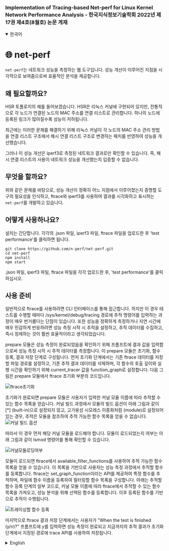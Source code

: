 ### Implementation of Tracing-based Net-perf for Linux Kernel Network Performance Analysis - 한국지식정보기술학회 2022년 제17권 제4호(8월호) 논문 게재

<details open>
<summary>한국어</summary>

# 🌐 net-perf

`net-perf`는 네트워크 성능을 측정하는 웹 도구입니다.
성능 개선이 이루어진 지점을 시각적으로 보여줌으로써 효율적인 분석을 제공합니다.

## 왜 필요할까요?

HSR 토폴로지의 예를 들어보겠습니다. HSR은 리눅스 커널에 구현되어 있지만, 전통적으로 각 노드가 연결된 노드의 MAC 주소를 연결 리스트로 관리합니다. 하나의 노드에 등록된 링크가 많아질수록 성능이 저하됩니다.

최근에는 이러한 문제를 해결하기 위해 리눅스 커널이 각 노드의 MAC 주소 관리 방법을 연결 리스트 구조에서 해시 연결 리스트 구조로 변경하는 패치를 반영하여 성능을 개선했습니다.

그러나 이 성능 개선은 iperf3로 측정된 네트워크 결과로만 확인할 수 있습니다. 즉, 해시 연결 리스트의 사용이 네트워크 성능을 개선했는지 입증할 수 없습니다.

## 무엇을 할까요?

위와 같은 문제를 바탕으로, 성능 개선이 정확히 어느 지점에서 이루어졌는지 증명할 도구의 필요성을 인식하고, ftrace와 iperf3를 사용하여 결과를 시각화하고 표시하는 `net-perf`를 개발하고 있습니다.

## 어떻게 사용하나요?

설치는 간단합니다. 각각의 .json 파일, iperf3 파일, ftrace 파일을 업로드한 후 'test performance'를 클릭하면 됩니다.

```shell
git clone https://github.com/n-perf/net-perf.git
cd net-perf
npm install
npm start
```

.json 파일, iperf3 파일, ftrace 파일을 각각 업로드한 후, 'test performance'를 클릭하십시오.

## 사용 준비

일반적으로 ftrace를 사용하려면 CLI 인터페이스를 통해 접근합니다. 하지만 이 경우 테스트를 수행할 때마다 /sys/kernel/debug/tracing 경로에 추적 명령어를 입력하는 과정이 매우 번거롭다는 단점이 있습니다. 또한 성능을 정확하게 측정하거나 지연 시간에 매우 민감하게 반응하려면 성능 측정 시작 시 추적을 설정하고, 추적 데이터를 수집하고, 즉시 정제하는 것이 훨씬 효율적이라고 생각되었습니다.

prepare 모듈은 성능 측정이 완료되었음을 확인하기 위해 프롬프트에 결과 값을 입력함으로써 성능 측정 시작 시 추적 데이터를 측정합니다. 이 prepare 모듈은 초기화, 함수 등록, 결과 저장 단계로 구성됩니다. 먼저 초기화 단계에서는 기존 ftrace 데이터를 저장할 파일 경로를 설정하고, 기존 추적 결과 데이터를 삭제하며, 각 함수의 호출 깊이와 실행 시간을 확인하기 위해 current_tracer 값을 function_graph로 설정합니다. 다음 그림은 prepare 모듈에서 ftrace 초기화 부분의 코드입니다.

![ftrace초기화](https://user-images.githubusercontent.com/61650992/170805714-30667ed8-f65b-4e2c-8d3f-3e42b1369364.png)

초기화가 완료되면 prepare 모듈은 사용자가 입력한 커널 모듈 이름에 따라 추적할 수 있는 함수 목록을 얻습니다.
커널 빌드 과정에서 모듈의 빌드 옵션이 아래 그림과 같이 [*] (built-in)으로 설정되지 않고, 고가용성 시모레스 이중화처럼 <M> (module)로 설정되어 있는 경우, 추적은 모듈을 참조하여 추적 가능한 함수 목록을 얻을 수 없습니다.
![커널 빌드 옵션](https://user-images.githubusercontent.com/61650992/170805882-063c2e3d-d9eb-4b00-9299-910148445236.png)

따라서 이 경우 먼저 해당 커널 모듈을 로드해야 합니다. 모듈이 로드되었는지 여부는 아래 그림과 같이 lsmod 명령어를 통해 확인할 수 있습니다.

![커널모듈로딩여부](https://user-images.githubusercontent.com/61650992/170806168-aba6d751-68ea-4dda-90cf-867685a1b5af.png)

모듈이 로드되면 ftrace에서 available_filter_functions를 사용하여 추적 가능한 함수 목록을 얻을 수 있습니다. 이 목록을 기반으로 사용자는 성능 측정 과정에서 추적할 함수를 등록합니다. ftrace는 set_graph_function이라는 API를 제공하여 특정 함수를 추적하며, 파일에 함수 이름을 등록하여 필터링할 함수 목록을 구성합니다. 아래는 추적할 함수 등록 단계의 일부 코드로, 커널 모듈 이름에 따라 ftrace에서 추적할 수 있는 함수 목록을 가져오고, 성능 분석을 위해 선택된 함수를 등록합니다. 이후 등록된 함수를 기반으로 추적이 수행됩니다.

![트레이싱할 함수 등록](https://user-images.githubusercontent.com/61650992/170806422-5199566b-8dc0-490f-bc06-3d4fd6bfdd4e.png)

마지막으로 ftrace 결과 저장 단계에서는 사용자가 "When the test is finished (y/n)?" 프롬프트에 y를 입력하면 성능 측정이 완료되고 지금까지의 추적 결과가 초기화 단계에서 지정된 경로에 trace API를 사용하여 저장됩니다.

</details>

<details close>
<summary>English</summary>
# 🌐 net-perf

`net-perf` is a web tool for measuring network performance.
It provide an efficient analysis by providing a visual view of exactly where the performance improvement was made.

## Why?

Let me give you an example of the HSR topology. HSR is implemented in the Linux kernel, but traditionally, the MAC addresses of nodes to which each node is connected are managed in a linked list, and the more links registered in one node, the more performance degrades.

Recently, to solve this problem, the Linux kernel has improved performance by reflecting patches that have changed the MAC address management method of each node from linked list structure to hash linked list.

However, there is a problem that this performance improvement can only be confirmed by the network results measured by iperf3. In other words, it is not possible to prove whether the use of the hash linked list has improved network performance.

## What?

Based on the above issues, we are developing a net-perf that identifies the need for a tool to prove that the performance improvement has been improved by correcting exactly which point, and visualizes and displays the results using ftrace and iperf3.

## How?

Installation is straightforward.

```shell
git clone https://github.com/n-perf/net-perf.git
cd net-perf
npm install
npm start
```

After uploading each of the .json file, iperf3 file, and ftrace file, simply click 'test performance'.

## Prepare Usage

Typically, you access it through the CLI interface to use ftrace. However, in this case, the disadvantage is that the process of entering the tracing command into the /sys/kernel/debug/tracing path every time a test is performed is very cumbersome. In addition, to meet the requirements of measuring performance accurately or to be very sensitive to latency, the user thought it would be much more efficient to set the trace at the start of performance measurement, collect tracing data, and refine it immediately.

The prepare module measures the tracing data during the performance measurement period by executing it at the beginning of the performance measurement by entering the result value at the prompt to confirm that the performance measurement is finished. These prepare modules consist of initialization, function registration, and result storage steps. First, in the initialization step, a file path for storing the existing ftrace data is set, the existing tracing result data is deleted, and the current_tracer value is set to function_graph in order to check the call depth of the function and the execution time of each function. The figure is the code of the ftrace initialization part in the prepare module.

![ftrace초기화](https://user-images.githubusercontent.com/61650992/170805714-30667ed8-f65b-4e2c-8d3f-3e42b1369364.png)

When initialization is completed, the prepare module obtains a list of functions that can be traced according to the kernel module name input by the user.
During the kernel build process, if the module's build option is not configured as [*] (built-in) as shown in Figure below, and is set to <M> (module) as shown in High-availability Seamless Redundancy, the trace cannot refer to the module and obtain a traceable function list.
![커널 빌드 옵션](https://user-images.githubusercontent.com/61650992/170805882-063c2e3d-d9eb-4b00-9299-910148445236.png)

Therefore, in this case, it is necessary to first load the corresponding kernel module. Whether the module is loaded or not can be confirmed through the lsmod command as shown in Figure.

![커널모듈로딩여부](https://user-images.githubusercontent.com/61650992/170806168-aba6d751-68ea-4dda-90cf-867685a1b5af.png)

Once the module is loaded, a traceable list of functions can be obtained using available_filter_functions in ftrace. Based on this list, the user registers a function to be traced in the performance measurement process. ftrace provides an API called set_graph_fuction to trace a specific function, and it constructs a list of functions to filter by registering the function name in the file. Below is a part of the function registration step code to be traced, and a list of functions that can be traced in ftrace according to the kernel module name is taken, and functions that want to be analyzed for performance are selected and registered. After that, tracing is performed based on the registered function.
![트레이싱할 함수 등록](https://user-images.githubusercontent.com/61650992/170806422-5199566b-8dc0-490f-bc06-3d4fd6bfdd4e.png)

Finally, in the ftrace result storage stage, if the user enters y at the "When the test is finished (y/n)?" prompt, the performance measurement is finished and the trace results so far are stored in the path specified in the initialization stage using the trace API.

</details>
